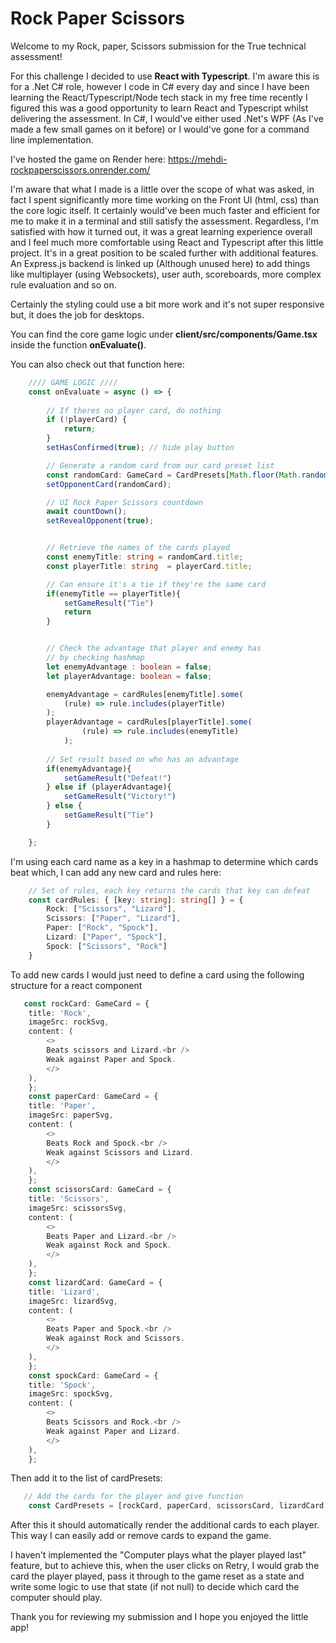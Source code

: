 # Rock Paper Scissors

Welcome to my Rock, paper, Scissors submission for the True technical assessment!

For this challenge I decided to use **React with Typescript**. I'm aware this is for a .Net C# role, however I code in C# every day and since I have been learning the React/Typescript/Node tech stack in my free time recently I figured this was a good opportunity to learn React and Typescript whilst delivering the assessment. In C#, I would've either used .Net's WPF (As I've made a few small games on it before) or I would've gone for a command line implementation.

I've hosted the game on Render here: https://mehdi-rockpaperscissors.onrender.com/

I'm aware that what I made is a little over the scope of what was asked, in fact I spent significantly more time working on the Front UI (html, css) than the core logic itself. It certainly would've been much faster and efficient for me to make it in a terminal and still satisfy the assessment. Regardless, I'm satisfied with how it turned out, it was a great learning experience overall and I feel much more comfortable using React and Typescript after this little project. It's in a great position to be scaled further with additional features. An Express.js backend is linked up (Although unused here) to add things like multiplayer (using Websockets), user auth, scoreboards, more complex rule evaluation and so on.

Certainly the styling could use a bit more work and it's not super responsive but, it does the job for desktops.

You can find the core game logic under **client/src/components/Game.tsx** inside the function **onEvaluate()**.

You can also check out that function here:

```ts
    //// GAME LOGIC //// 
    const onEvaluate = async () => {
        
        // If theres no player card, do nothing
        if (!playerCard) {
            return;
        }
        setHasConfirmed(true); // hide play button

        // Generate a random card from our card preset list
        const randomCard: GameCard = CardPresets[Math.floor(Math.random() * CardPresets.length)];
        setOpponentCard(randomCard);

        // UI Rock Paper Scissors countdown
        await countDown();
        setRevealOpponent(true);


        // Retrieve the names of the cards played
        const enemyTitle: string = randomCard.title;
        const playerTitle: string  = playerCard.title;

        // Can ensure it's a tie if they're the same card
        if(enemyTitle == playerTitle){
            setGameResult("Tie")
            return
        }


        // Check the advantage that player and enemy has
        // by checking hashmap
        let enemyAdvantage : boolean = false;
        let playerAdvantage: boolean = false;

        enemyAdvantage = cardRules[enemyTitle].some(
            (rule) => rule.includes(playerTitle)
        );
        playerAdvantage = cardRules[playerTitle].some(
                (rule) => rule.includes(enemyTitle)
            );
        
        // Set result based on who has an advantage
        if(enemyAdvantage){
            setGameResult("Defeat!")
        } else if (playerAdvantage){
            setGameResult("Victory!")
        } else {
            setGameResult("Tie")
        }

    };
```

I'm using each card name as a key in a hashmap to determine which cards beat which, I can add any new card and rules here:

```ts
    // Set of rules, each key returns the cards that key can defeat
    const cardRules: { [key: string]: string[] } = {
        Rock: ["Scissors", "Lizard"],
        Scissors: ["Paper", "Lizard"],
        Paper: ["Rock", "Spock"],
        Lizard: ["Paper", "Spock"],
        Spock: ["Scissors", "Rock"]
    }

```

To add new cards I would just need to define a card using the following structure for a react component

```ts
   const rockCard: GameCard = {
    title: 'Rock',
    imageSrc: rockSvg,
    content: (
        <>
        Beats scissors and Lizard.<br />
        Weak against Paper and Spock.
        </>
    ),
    };
    const paperCard: GameCard = {
    title: 'Paper',
    imageSrc: paperSvg,
    content: (
        <>
        Beats Rock and Spock.<br />
        Weak against Scissors and Lizard.
        </>
    ),
    };
    const scissorsCard: GameCard = {
    title: 'Scissors',
    imageSrc: scissorsSvg,
    content: (
        <>
        Beats Paper and Lizard.<br />
        Weak against Rock and Spock.
        </>
    ),
    };
    const lizardCard: GameCard = {
    title: 'Lizard',
    imageSrc: lizardSvg,
    content: (
        <>
        Beats Paper and Spock.<br />
        Weak against Rock and Scissors.
        </>
    ),
    };
    const spockCard: GameCard = {
    title: 'Spock',
    imageSrc: spockSvg,
    content: (
        <>
        Beats Scissors and Rock.<br />
        Weak against Paper and Lizard.
        </>
    ),
    };
```

Then add it to the list of cardPresets:
```ts
   // Add the cards for the player and give function
    const CardPresets = [rockCard, paperCard, scissorsCard, lizardCard, spockCard];
```

After this it should automatically render the additional cards to each player. This way I can easily add or remove cards to expand the game.

I haven't implemented the "Computer plays what the player played last" feature, but to achieve this, when the user clicks on Retry, I would grab the card the player played, pass it through to the game reset as a state and write some logic to use that state (if not null) to decide which card the computer should play.

Thank you for reviewing my submission and I hope you enjoyed the little app!
